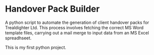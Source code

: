 # Handover Pack Builder

A python script to automate the generation of client handover packs for Trealdighter Ltd.
This process involves fetching the correct MS Word template files, carrying out a mail merge to input data from an MS Excel spreadhseet.

This is my first python project.
